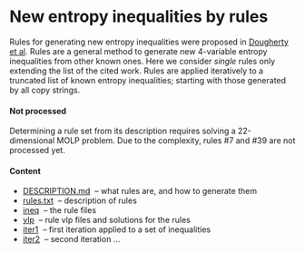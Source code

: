 New entropy inequalities by rules
=================================

Rules for generating new entropy inequalities were proposed in 
[Dougherty et al](http://arxiv.org/pdf/1104.3602v1). Rules are a general
method to generate new 4-variable entropy inequalities from other known
ones. Here we consider *single* rules only extending the list of the cited
work. Rules are applied iteratively to a truncated list of known entropy
inequalities; starting with those generated by all copy strings.

#### Not processed

Determining a rule set from its description requires solving a 22-dimensional
MOLP problem. Due to the complexity, rules \#7 and \#39 are not processed yet.

#### Content

* [DESCRIPTION.md](DESCRIPTION.md) &nbsp;&ndash; what rules are, and how to generate them
* [rules.txt](rules.txt) &nbsp;&ndash; description of rules
* [ineq](ineq) &nbsp;&ndash; the rule files
* [vlp](vlp) &nbsp;&ndash; rule vlp files and solutions for the rules
* [iter1](iter1) &nbsp;&ndash; first iteration applied to a set of inequalities
* [iter2](iter2) &nbsp;&ndash; second iteration ...
